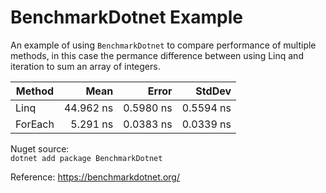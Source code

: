 # BenchmarkDotnet Example

An example of using `BenchmarkDotnet` to compare performance of multiple methods, in this case the permance difference between using Linq and iteration to sum an array of integers.

|  Method |      Mean |     Error |    StdDev |
|-------- |----------:|----------:|----------:|
|    Linq | 44.962 ns | 0.5980 ns | 0.5594 ns |
| ForEach |  5.291 ns | 0.0383 ns | 0.0339 ns |


Nuget source:  
`dotnet add package BenchmarkDotnet`

Reference: 
https://benchmarkdotnet.org/